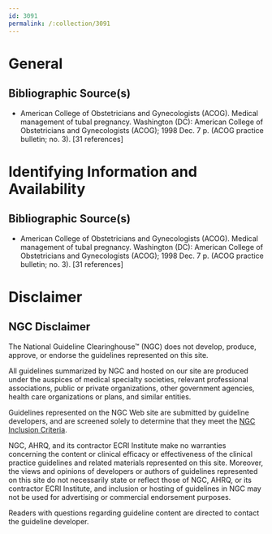 ```yaml
---
id: 3091
permalink: /:collection/3091
---
```


# General

## Bibliographic Source(s)

- American College of Obstetricians and Gynecologists (ACOG). Medical management of tubal pregnancy. Washington (DC): American College of Obstetricians and Gynecologists (ACOG); 1998 Dec. 7 p. (ACOG practice bulletin; no. 3). [31 references]

# Identifying Information and Availability

## Bibliographic Source(s)

- American College of Obstetricians and Gynecologists (ACOG). Medical management of tubal pregnancy. Washington (DC): American College of Obstetricians and Gynecologists (ACOG); 1998 Dec. 7 p. (ACOG practice bulletin; no. 3). [31 references]

# Disclaimer

## NGC Disclaimer

The National Guideline Clearinghouse™ (NGC) does not develop, produce, approve, or endorse the guidelines represented on this site.

All guidelines summarized by NGC and hosted on our site are produced under the auspices of medical specialty societies, relevant professional associations, public or private organizations, other government agencies, health care organizations or plans, and similar entities.

Guidelines represented on the NGC Web site are submitted by guideline developers, and are screened solely to determine that they meet the [NGC Inclusion Criteria](/help-and-about/summaries/inclusion-criteria).

NGC, AHRQ, and its contractor ECRI Institute make no warranties concerning the content or clinical efficacy or effectiveness of the clinical practice guidelines and related materials represented on this site. Moreover, the views and opinions of developers or authors of guidelines represented on this site do not necessarily state or reflect those of NGC, AHRQ, or its contractor ECRI Institute, and inclusion or hosting of guidelines in NGC may not be used for advertising or commercial endorsement purposes.

Readers with questions regarding guideline content are directed to contact the guideline developer.

